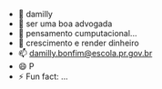 - 👋 damilly
- 👀 ser uma boa advogada
- 🌱 pensamento cumputacional...
- 💞️ crescimento e render dinheiro
- 📫 damilly.bonfim@escola.pr.gov.br
- 😄 P
- ⚡ Fun fact: ...

<!---
milly1515/milly1515 is a ✨ special ✨ repository because its `README.md` (this file) appears on your GitHub profile.
You can click the Preview link to take a look at your changes.
--->
